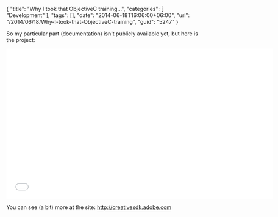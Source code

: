 {
	"title": "Why I took that ObjectiveC training...",
	"categories": [
		"Development"
	],
	"tags": [],
	"date": "2014-06-18T16:06:00+06:00",
	"url": "/2014/06/18/Why-I-took-that-ObjectiveC-training",
	"guid": "5247"
}

<p>
So my particular part (documentation) isn't publicly available yet, but here is the project:
</p>
<!--more-->
<iframe width="700" height="394" src="//www.youtube.com/embed/O5ex-9GeXjY?rel=0" frameborder="0" allowfullscreen></iframe>

<p>
You can see (a bit) more at the site: <a href="http://creativesdk.adobe.com">http://creativesdk.adobe.com</a>
</p>